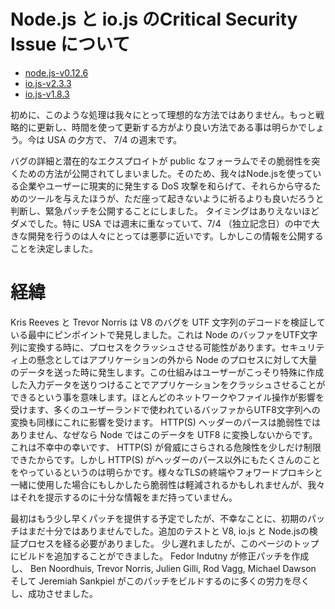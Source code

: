 <!--
Critical security releases for node.js and io.js
-->

# Node.js と io.js のCritical Security Issue について

<!--
node.js-v0.12.6
io.js-v2.3.3
io.js-v1.8.3
-->

- [node.js-v0.12.6](http://nodejs.org/dist/v0.12.6/)
- [io.js-v2.3.3](https://iojs.org/dist/v2.3.3/)
- [io.js-v1.8.3](https://iojs.org/dist/v1.8.3://iojs.org/dist/v1.8.3/)

<!--
First, the obvious: the handling of this hasn’t been ideal, it would have been nice to take our time and do this more strategically. It’s evening in the USA and it’s the weekend of the 4th of July.
-->

初めに、このような処理は我々にとって理想的な方法ではありません。もっと戦略的に更新し、時間を使って更新する方がより良い方法である事は明らかでしょう。今は USA の夕方で、 7/4 の週末です。

<!--
We made the call to push forward because details about the bug and potential exploit has inadvertently made its way to a public forum so we’d rather given companies and users the tools to protect themselves and mitigate DoS if they happen to become a reality than sit on it and cross our fingers. The timing sucks, particularly for the USA where it’s hitting the weekend and the whole 4th of July thing makes this a nightmare for people managing large deployments but this is the call we made with the information available.
-->

バグの詳細と潜在的なエクスプロイトが public なフォーラムでその脆弱性を突くための方法が公開されてしまいました。そのため、我々はNode.jsを使っている企業やユーザーに現実的に発生する DoS 攻撃を和らげて、それらから守るためのツールを与えたほうが、ただ座って起きないように祈るよりも良いだろうと判断し、緊急パッチを公開することにしました。 タイミングはありえないほどダメでした。特に USA では週末に重なっていて、7/4 （独立記念日）の中で大きな開発を行うのは人々にとっては悪夢に近いです。しかしこの情報を公開することを決定しました。

<!--
A short history
-->

# 経緯

<!--
Kris Reeves and Trevor Norris pinpointed a bug in V8 in the way it decodes UTF strings. This impacts Node at the Buffer to UTF8 String conversion and can cause a process to crash. The security concern comes from the fact that a lot of data from outside of an application is delivered to Node via this mechanism which means that users can potentially deliver specially crafted input data that can cause an application to crash when it goes through this path. We know that most networking and filesystem operations are impacted as would be many user-land uses of Buffer to UTF8 String conversion. We know that HTTP(S) header parsing is not vulnerable because Node does not convert this data as UTF8. This is a small consolation because it restricts the way HTTP(S) can be exploited but there is more to HTTP(S) than header parsing obviously. We also have no information yet on how the various TLS terminators and forward-proxies in use may potentially mitigate against the form of data required for this exploit.
-->

Kris Reeves と Trevor Norris は V8 のバグを UTF 文字列のデコードを検証している最中にピンポイントで発見しました。これは Node のバッファをUTF文字列に変換する時に、プロセスをクラッシュさせる可能性があります。セキュリティ上の懸念としてはアプリケーションの外から Node のプロセスに対して大量のデータを送った時に発生します。この仕組みはユーザーがこっそり特殊に作成した入力データを送りつけることでアプリケーションをクラッシュさせることができるという事を意味します。ほとんどのネットワークやファイル操作が影響を受けます、多くのユーザーランドで使われているバッファからUTF8文字列への変換も同様にこれに影響を受けます。 HTTP(S) ヘッダーのパースは脆弱性ではありません、なぜなら Node ではこのデータを UTF8 に変換しないからです。これは不幸中の幸いです、 HTTP(S) が脅威にさらされる危険性を少しだけ制限できたからです。しかし HTTP(S) がヘッダーのパース以外にもたくさんのことをやっているというのは明らかです。様々なTLSの終端やフォワードプロキシと一緒に使用した場合にもしかしたら脆弱性は軽減されるかもしれませんが、我々はそれを提示するのに十分な情報をまだ持っていません。


<!--
The initial ETA was midday PDT. Unfortunately, the patch wasn’t quite ready and there was an extended test and verification process for V8, io.js and Node.js during the day. The builds also take some time on top of that, hence the delay. Fedor Indutny created the fix, Ben Noordhuis, Trevor Norris, Julien Gilli, Rod Vagg, Michael Dawson and Jeremiah Senkpiel all worked very hard to make this land successfully.
-->

最初はもう少し早くパッチを提供する予定でしたが、不幸なことに、初期のパッチはまだ十分ではありませんでした。追加のテストと V8, io.js と Node.jsの検証プロセスを経る必要がありました。 少し遅れましたが、このページのトップにビルドを追加することができました。 Fedor Indutny が修正パッチを作成し、 Ben Noordhuis, Trevor Norris, Julien Gilli, Rod Vagg, Michael Dawson そして Jeremiah Sankpiel がこのパッチをビルドするのに多くの労力を尽くし、成功させました。 

